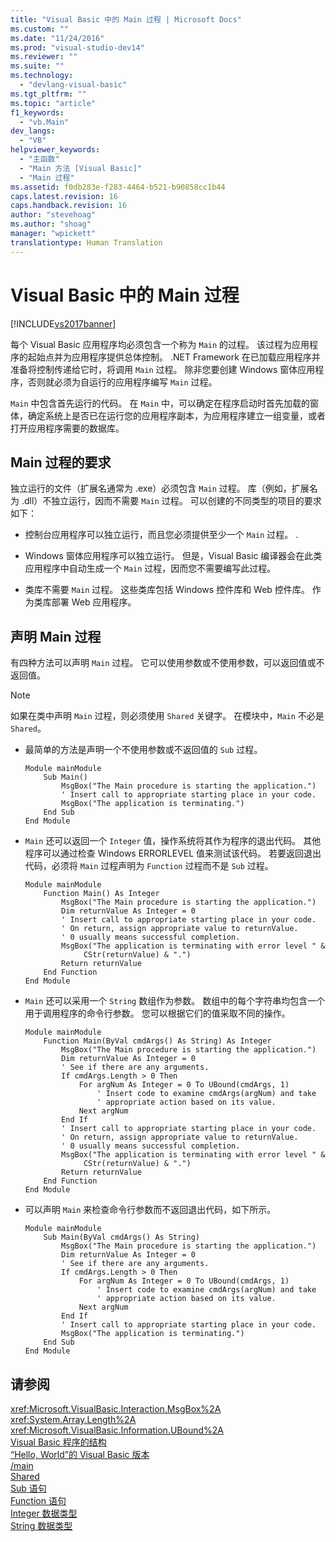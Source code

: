 ```yaml
---
title: "Visual Basic 中的 Main 过程 | Microsoft Docs"
ms.custom: ""
ms.date: "11/24/2016"
ms.prod: "visual-studio-dev14"
ms.reviewer: ""
ms.suite: ""
ms.technology: 
  - "devlang-visual-basic"
ms.tgt_pltfrm: ""
ms.topic: "article"
f1_keywords: 
  - "vb.Main"
dev_langs: 
  - "VB"
helpviewer_keywords: 
  - "主函数"
  - "Main 方法 [Visual Basic]"
  - "Main 过程"
ms.assetid: f0db283e-f283-4464-b521-b90858cc1b44
caps.latest.revision: 16
caps.handback.revision: 16
author: "stevehoag"
ms.author: "shoag"
manager: "wpickett"
translationtype: Human Translation
---
```

# Visual Basic 中的 Main 过程
[!INCLUDE[vs2017banner](../../../csharp/includes/vs2017banner.md)]

每个 Visual Basic 应用程序均必须包含一个称为 `Main` 的过程。  该过程为应用程序的起始点并为应用程序提供总体控制。  .NET Framework 在已加载应用程序并准备将控制传递给它时，将调用 `Main` 过程。  除非您要创建 Windows 窗体应用程序，否则就必须为自运行的应用程序编写 `Main` 过程。  
  
 `Main` 中包含首先运行的代码。  在 `Main` 中，可以确定在程序启动时首先加载的窗体，确定系统上是否已在运行您的应用程序副本，为应用程序建立一组变量，或者打开应用程序需要的数据库。  
  
## Main 过程的要求  
 独立运行的文件（扩展名通常为 .exe）必须包含 `Main` 过程。  库（例如，扩展名为 .dll）不独立运行，因而不需要 `Main` 过程。  可以创建的不同类型的项目的要求如下：  
  
-   控制台应用程序可以独立运行，而且您必须提供至少一个 `Main` 过程。  .  
  
-   Windows 窗体应用程序可以独立运行。  但是，Visual Basic 编译器会在此类应用程序中自动生成一个 `Main` 过程，因而您不需要编写此过程。  
  
-   类库不需要 `Main` 过程。  这些类库包括 Windows 控件库和 Web 控件库。  作为类库部署 Web 应用程序。  
  
## 声明 Main 过程  
 有四种方法可以声明 `Main` 过程。  它可以使用参数或不使用参数，可以返回值或不返回值。  
  
> [!NOTE]
>  如果在类中声明 `Main` 过程，则必须使用 `Shared` 关键字。  在模块中，`Main` 不必是 `Shared`。  
  
-   最简单的方法是声明一个不使用参数或不返回值的 `Sub` 过程。  
  
    ```  
    Module mainModule  
        Sub Main()  
            MsgBox("The Main procedure is starting the application.")  
            ' Insert call to appropriate starting place in your code.  
            MsgBox("The application is terminating.")  
        End Sub  
    End Module  
    ```  
  
-   `Main` 还可以返回一个 `Integer` 值，操作系统将其作为程序的退出代码。  其他程序可以通过检查 Windows ERRORLEVEL 值来测试该代码。  若要返回退出代码，必须将 `Main` 过程声明为 `Function` 过程而不是 `Sub` 过程。  
  
    ```  
    Module mainModule  
        Function Main() As Integer  
            MsgBox("The Main procedure is starting the application.")  
            Dim returnValue As Integer = 0  
            ' Insert call to appropriate starting place in your code.  
            ' On return, assign appropriate value to returnValue.  
            ' 0 usually means successful completion.  
            MsgBox("The application is terminating with error level " &  
                 CStr(returnValue) & ".")  
            Return returnValue  
        End Function  
    End Module  
    ```  
  
-   `Main` 还可以采用一个 `String` 数组作为参数。  数组中的每个字符串均包含一个用于调用程序的命令行参数。  您可以根据它们的值采取不同的操作。  
  
    ```  
    Module mainModule  
        Function Main(ByVal cmdArgs() As String) As Integer  
            MsgBox("The Main procedure is starting the application.")  
            Dim returnValue As Integer = 0  
            ' See if there are any arguments.  
            If cmdArgs.Length > 0 Then  
                For argNum As Integer = 0 To UBound(cmdArgs, 1)  
                    ' Insert code to examine cmdArgs(argNum) and take  
                    ' appropriate action based on its value.  
                Next argNum  
            End If  
            ' Insert call to appropriate starting place in your code.  
            ' On return, assign appropriate value to returnValue.  
            ' 0 usually means successful completion.  
            MsgBox("The application is terminating with error level " &  
                 CStr(returnValue) & ".")  
            Return returnValue  
        End Function  
    End Module  
    ```  
  
-   可以声明 `Main` 来检查命令行参数而不返回退出代码，如下所示。  
  
    ```  
    Module mainModule  
        Sub Main(ByVal cmdArgs() As String)  
            MsgBox("The Main procedure is starting the application.")  
            Dim returnValue As Integer = 0  
            ' See if there are any arguments.  
            If cmdArgs.Length > 0 Then  
                For argNum As Integer = 0 To UBound(cmdArgs, 1)  
                    ' Insert code to examine cmdArgs(argNum) and take  
                    ' appropriate action based on its value.  
                Next argNum  
            End If  
            ' Insert call to appropriate starting place in your code.  
            MsgBox("The application is terminating.")  
        End Sub  
    End Module  
    ```  
  
## 请参阅  
 <xref:Microsoft.VisualBasic.Interaction.MsgBox%2A>   
 <xref:System.Array.Length%2A>   
 <xref:Microsoft.VisualBasic.Information.UBound%2A>   
 [Visual Basic 程序的结构](../../../visual-basic/programming-guide/program-structure/structure-of-a-visual-basic-program.md)   
 [“Hello, World”的 Visual Basic 版本](http://msdn.microsoft.com/zh-cn/9d030b60-e148-4366-a462-69532f02294c)   
 [\/main](../../../visual-basic/reference/command-line-compiler/main.md)   
 [Shared](../../../visual-basic/language-reference/modifiers/shared.md)   
 [Sub 语句](../../../visual-basic/language-reference/statements/sub-statement.md)   
 [Function 语句](../../../visual-basic/language-reference/statements/function-statement.md)   
 [Integer 数据类型](../../../visual-basic/language-reference/data-types/integer-data-type.md)   
 [String 数据类型](../../../visual-basic/language-reference/data-types/string-data-type.md)